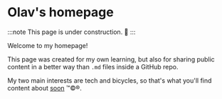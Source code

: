 # Olav's homepage

:::note
This page is under construction. 🔨
:::

Welcome to my homepage!

This page was created for my own learning, but also for sharing public content in a better way than `.md` files inside a GitHub repo.

My two main interests are tech and bicycles, so that's what you'll find content about <u>soon</u> ™️©️®️.
